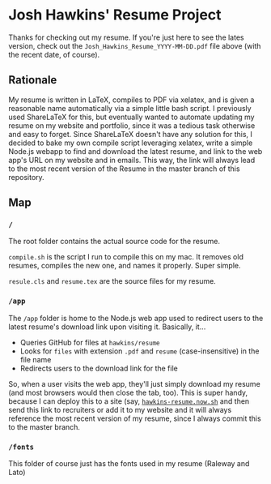 # Josh Hawkins' Resume Project

Thanks for checking out my resume.
If you're just here to see the lates version, check out the `Josh_Hawkins_Resume_YYYY-MM-DD.pdf` file above (with the recent date, of course).

## Rationale

My resume is written in LaTeX, compiles to PDF via xelatex, and is given a reasonable name automatically via a simple little bash script.
I previously used ShareLaTeX for this, but eventually wanted to automate updating my resume on my website and portfolio, since it was a tedious task otherwise and easy to forget.
Since ShareLaTeX doesn't have any solution for this, I decided to bake my own compile script leveraging xelatex, write a simple Node.js webapp to find and download the latest resume, and link to the web app's URL on my website and in emails.
This way, the link will always lead to the most recent version of the Resume in the master branch of this repository.

## Map

### `/`

The root folder contains the actual source code for the resume.

`compile.sh` is the script I run to compile this on my mac. It removes old resumes, compiles the new one, and names it properly. Super simple.

`resule.cls` and `resume.tex` are the source files for my resume.

### `/app`

The `/app` folder is home to the Node.js web app used to redirect users to the latest resume's download link upon visiting it. Basically, it...

- Queries GitHub for files at `hawkins/resume`
- Looks for `files` with extension `.pdf` and `resume` (case-insensitive) in the file name
- Redirects users to the download link for the file

So, when a user visits the web app, they'll just simply download my resume (and most browsers would then close the tab, too).
This is super handy, because I can deploy this to a site (say, [`hawkins-resume.now.sh`](https://hawkins-resume.now.sh) and then send this link to recruiters or add it to my website and it will always reference the most recent version of my resume, since I always commit this to the master branch.

### `/fonts`

This folder of course just has the fonts used in my resume (Raleway and Lato)
